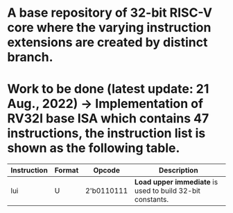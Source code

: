 A base repository of 32-bit RISC-V core where the varying instruction extensions are created by distinct branch.
================================================================================================================
# Work to be done (latest update: 21 Aug., 2022) -> Implementation of  RV32I base ISA which contains 47 instructions, the instruction list is shown as the following table.

| Instruction | Format | Opcode | Description |
| ---- | --- | ---------- | --------------------|
| lui | U | 2'b0110111 | **Load upper immediate** is used to build 32-bit constants. |
